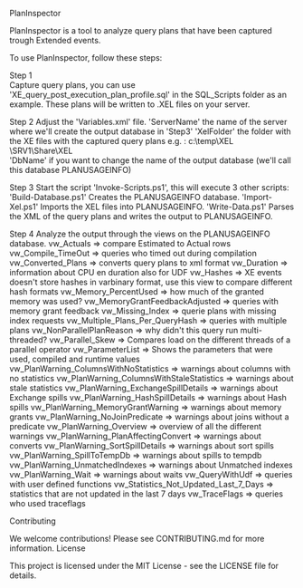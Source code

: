 PlanInspector 

PlanInspector is a tool to analyze query plans that have been captured trough Extended events. 

To use PlanInspector, follow these steps:

Step 1    
  Capture query plans, you can use 'XE_query_post_execution_plan_profile.sql'  in the SQL_Scripts folder as an example. 
  These plans will be written to .XEL files on your server.

Step 2
  Adjust the 'Variables.xml' file.
    'ServerName' the name of the server where we'll create the output database in 'Step3'
    'XelFolder'  the folder with the XE files with the captured query plans
                 e.g. :
                        c:\temp\XEL
                        \\SRV1\Share\XEL\
    'DbName'     if you want to change the name of the output database (we'll call this database PLANUSAGEINFO)

Step 3
  Start the script 'Invoke-Scripts.ps1', this will execute 3 other scripts:
  'Build-Database.ps1' Creates the PLANUSAGEINFO database.
  'Import-Xel.ps1'     Imports the XEL files into PLANUSAGEINFO.
  'Write-Data.ps1'     Parses the XML of the query plans and writes the output to PLANUSAGEINFO.

Step 4
  Analyze the output through the views on the PLANUSAGEINFO database. 
    vw_Actuals => compare Estimated to Actual rows
    vw_Compile_TimeOut => queries who timed out during compilation
    vw_Converted_Plans => converts query plans to xml format
    vw_Duration => information about CPU en duration also for UDF
    vw_Hashes => XE events doesn't store hashes in varbinary format, use this view to compare different hash formats
    vw_Memory_PercentUsed => how much of the granted memory was used? 
    vw_MemoryGrantFeedbackAdjusted => queries with memory grant feedback
    vw_Missing_Index => querie plans with missing index requests
    vw_Multiple_Plans_Per_QueryHash => queries with multiple plans
    vw_NonParallelPlanReason => why didn't this query run multi-threaded? 
    vw_Parallel_Skew => Compares load on the different threads of a parallel operator
    vw_ParameterList => Shows the parameters that were used, compiled and runtime values
    vw_PlanWarning_ColumnsWithNoStatistics => warnings about columns with no statistics
    vw_PlanWarning_ColumnsWithStaleStatistics => warnings about stale statistics
    vw_PlanWarning_ExchangeSpillDetails => warnings about Exchange spills
    vw_PlanWarning_HashSpillDetails => warnings about Hash spills
    vw_PlanWarning_MemoryGrantWarning => warnings about memory grants
    vw_PlanWarning_NoJoinPredicate => warnings about joins without a predicate
    vw_PlanWarning_Overview => overview of all the different warnings
    vw_PlanWarning_PlanAffectingConvert => warnings about converts
    vw_PlanWarning_SortSpillDetails => warnings about sort spills
    vw_PlanWarning_SpillToTempDb => warnings about spills to tempdb
    vw_PlanWarning_UnmatchedIndexes => warnings about Unmatched indexes 
    vw_PlanWarning_Wait => warnings about waits
    vw_QueryWithUdf => queries with user defined functions
    vw_Statistics_Not_Updated_Last_7_Days => statistics that are not updated in the last 7 days
    vw_TraceFlags => queries who used traceflags


Contributing

We welcome contributions! Please see CONTRIBUTING.md for more information.
License

This project is licensed under the MIT License - see the LICENSE file for details.
